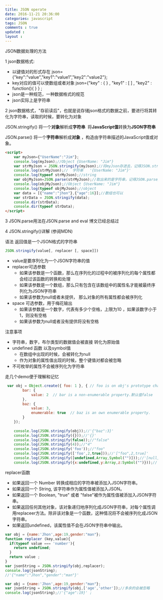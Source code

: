 ```yaml
---
title: JSON operate 
date: 2016-11-21 20:36:00
categories: javascript 
tags: JSON
comments : true 
updated : 
layout : 
---
```


JSON数据处理的方法

1 json数据格式:

* 以键值对的形式存在 json={"key":"value","key1":"value1","key2":"value2"};
* key对应的值可以使数组或者对象 json={"key" :  {  } , "key1" : [   ] , "key2" : function(){ } } ;
* json是一种规范，一种数据格式的规范
* json实际上是字符串

2 json数据格式，"存前读后"，也就是说存储json格式的数据之前，要进行将其转化为字符串，读取的时候，要转化为对象

 JSON.stringify()  将一个**对象**解析成**字符串**  将**JavaScript值**转换为**JSON字符串**

 JSON.parse() 将一个**字符串**解析成**对象** ，构造由字符串描述的JavaScript值或对象。

```html
<script>
    var myJson={"UserName":"Jim"};
    console.log(myJson);//Object {UserName: "Jim"}
    var strMyJson = JSON.stringify(myJson);//将myJson存进去，记得JSON.stringify转成字符串
    console.log(strMyJson);//  字符串   '{UserName: "Jim"}'
    console.log(typeof strMyJson);//string
    var objMyJson=JSON.parse(strMyJson);//取出来的是字符串，记得JSON.parse还原为对象
    console.log(objMyJson);//Object {UserName: "Jim"}
    console.log(typeof objMyJson);//object
 	var data = [{"name":"jhon"},{"age":16}];//数组也可以
    var strData = JSON.stringify(data);
	console.dir(strData);
    console.dir(typeof strData);
</script>
```

3 JSON.parse用法在JSON.parse and eval 博文已经总结过

4 JSON.stringify()详解 (参阅MDN)

语法  返回值是一个JSON格式的字符串

```javascript
JSON.stringify(value[, replacer [, space]])
```

* value是要序列化为一个JSON字符串的值
* replacer可选参数
  * 如果该参数是一个函数，那么在序列化的过程中的被序列化的每个属性都会经过该函数的转换和处理
  * 如果该参数是一个数组，那么只有包含在该数组中的属性名才能被最终序列化为JSON字符串
  * 如果该参数为null或者未提供， 那么对象的所有属性都会被序列化
* space 可选参数，用于梅花输出
  * 如果该参数是一个数字，代表有多少个空格，上限为10 ，如果该数字小于1，则没有空格
  * 如果该参数为null或者没有提供将没有空格

注意事项

* 字符串，数字，布尔类型的数据值会被直接 转化为原始值
* undefined  函数  以及symbol值
  * 在数组中出现的时候，会被转化为null
  * 作为对象的属性值出现的时候，整个键值对都会被忽略
* 不可枚举的属性不会被序列化为字符串

走几个demo便于理解和记忆

```javascript
 var obj = Object.create({ foo: 1 }, { // foo is on obj's prototype chain.
        bar: {
            value: 2  // bar is a non-enumerable property.默认值false
        },
        baz: {
            value: 3,
            enumerable: true  // baz is an own enumerable property.
        }
    });
   
    console.log(JSON.stringify(obj));//'{"baz":3}'
    console.log(JSON.stringify({}));//'{}'
    console.log(JSON.stringify(false));//"false"
    console.log(JSON.stringify(4));//"4"
    console.log(JSON.stringify('foo'));//"foo"
    console.log(JSON.stringify(['foo',2,true]));//'["foo",2,true]'
    console.log(JSON.stringify([undefined,Array,Symbol("")]));//'[null,null,null]'
    console.log(JSON.stringify({x:undefined,y:Array,z:Symbol("")}));//'{}'
```

replacer函数 

- 如果返回一个 Number 转换成相应的字符串被添加入JSON字符串。
- 如果返回一个 String, 该字符串作为属性值被添加入JSON。
- 如果返回一个 Boolean, "true" 或者 "false"被作为属性值被添加入JSON字符串。
- 如果返回任何其他对象，该对象递归地序列化成JSON字符串，对每个属性调用replaceer方法。除非该对象是一个函数，这种情况将不会被序列化成JSON字符串。
- 如果返回undefined，该属性值不会在JSON字符串中输出。

```javascript
var obj = {name:'Jhon',age:19,gender:"man"};
function replacer (key,value){
  if(typeof value === 'number'){
    return undefined;
  }
  return value ;
}
var jsonString = JSON.stringify(obj,replacer);
console.log(jsonString);
//'{"name":"Jhon","gender":"man"}'
```

```javascript
var obj = {name:'Jhon',age:19,gender:"man"};
var jsonString = JSON.stringify(obj,['age','other']);//多余的会被忽略
console.log(jsonString);//'{"age":19}' ;
```





